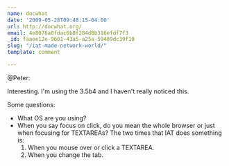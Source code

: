 ```yaml
---
name: docwhat
date: '2009-05-28T09:48:15-04:00'
url: http://docwhat.org/
email: 4e8076a0fdac6b8f284d8b316efdf7f3
_id: faaee12e-9601-43a5-a25a-59489dc39f10
slug: "/iat-made-network-world/"
template: comment

---
```


<p>@Peter: </p>

Interesting.  I'm using the 3.5b4 and I haven't really noticed this.

Some questions:
<ul>
	<li>What OS are you using?</li>
        <li>When you say focus on click, do you mean the whole browser or just when focusing for TEXTAREAs?  The two times that IAT does something is:
        <ol>
            <li>When you mouse over or click a TEXTAREA.</li>
            <li>When you change the tab.</li>
        </ol>
</li></ul>
